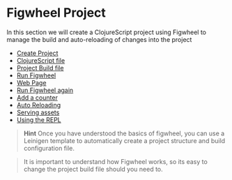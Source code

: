 # Figwheel Project

In this section we will create a ClojureScript project using Figwheel to manage the build and auto-reloading of changes into the project

  * [Create Project](create-project.md)
  * [ClojureScript file](clojurescript-file.md)
  * [Project Build file](project-build-file.md)
  * [Run Figwheel](run-figwheel.md)
  * [Web Page](web-page.md)
  * [Run Figwheel again](run-figwheel-again.md)
  * [Add a counter](add-a-counter.md)
  * [Auto Reloading](auto-reloading.md)
  * [Serving assets](serving-assets.md)
  * [Using the REPL](using-the-repl.md)

> **Hint** Once you have understood the basics of figwheel, you can use a Leinigen template to automatically create a project structure and build configuration file.

> It is important to understand how Figwheel works, so its easy to change the project build file should you need to.

